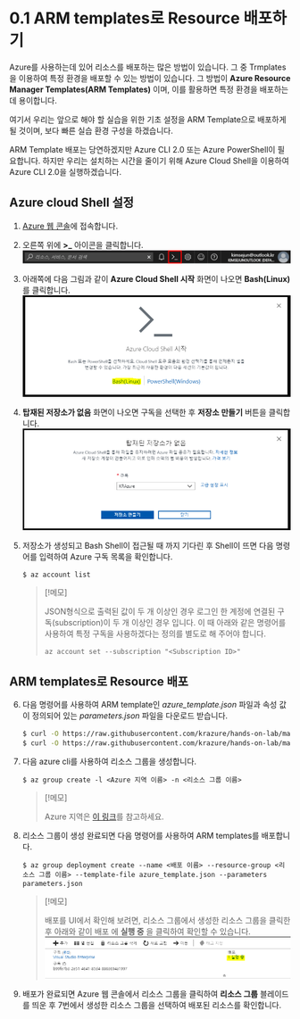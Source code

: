 # 0.1 ARM templates로 Resource 배포하기
Azure를 사용하는데 있어 리소스를 배포하는 많은 방법이 있습니다. 그 중 Trmplates을 이용하여 특정 환경을 배포할 수 있는 방법이 있습니다. 그 방법이 **Azure Resource Manager Templates(ARM Templates)** 이며, 이를 활용하면 특정 환경을 배포하는데 용이합니다.

여기서 우리는 앞으로 해야 할 실습을 위한 기초 설정을 ARM Template으로 배포하게 될 것이며, 보다 빠른 실습 환경 구성을 하겠습니다. 

ARM Template 배포는 당연하겠지만 Azure CLI 2.0 또는 Azure PowerShell이 필요합니다. 하지만 우리는 설치하는 시간을 줄이기 위해 Azure Cloud Shell을 이용하여 Azure CLI 2.0을 실행하겠습니다.

## Azure cloud Shell 설정
1. [Azure 웹 콘솔](https://portal.azure.com)에 접속합니다.

2. 오른쪽 위에 **>_** 아이콘을 클릭합니다.
![Azure Cloud Shell Icon](./image/0.1_Azure_Cloud_Shell_Icon.png)

3. 아래쪽에 다음 그림과 같이 **Azure Cloud Shell 시작** 화면이 나오면 **Bash(Linux)** 를 클릭합니다.
![Azure Cloud Shell init](./image/0.1_Azure_Cloud_Shell_init.png)

4. **탑재된 저장소가 없음** 화면이 나오면 구독을 선택한 후 **저장소 만들기** 버튼을 클릭합니다.
![none storage](./image/0.1_none_storage.png)

5. 저장소가 생성되고 Bash Shell이 접근될 때 까지 기다린 후 Shell이 뜨면 다음 명령어를 입력하여 Azure 구독 목록을 확인합니다.
    ```azure cli
    $ az account list
    ```
    > [!메모]
    >
    > JSON형식으로 출력된 값이 두 개 이상인 경우 로그인 한 계정에 연결된 구독(subscription)이 두 개 이상인 경우 입니다. 이 때 아래와 같은 명령어를 사용하여 특정 구독을 사용하겠다는 정의를 별도로 해 주어야 합니다.
    > ```Azurecli
    > az account set --subscription "<Subscription ID>"
    > ```

## ARM templates로 Resource 배포
6. 다음 명령어를 사용하여 ARM template인 *azure_template.json* 파일과 속성 값이 정의되어 있는 *parameters.json* 파일을 다운로드 받습니다.
    ```bash
    $ curl -O https://raw.githubusercontent.com/krazure/hands-on-lab/master/KCD2018_Docker_and_Azure/script/azure_template.json
    $ curl -O https://raw.githubusercontent.com/krazure/hands-on-lab/master/KCD2018_Docker_and_Azure/script/parameters.json
    ```

7. 다음 azure cli를 사용하여 리소스 그룹을 생성합니다.
    ```azure cli
    $ az group create -l <Azure 지역 이름> -n <리소스 그룹 이름>
    ```
    > [!메모]
    >
    > Azure 지역은 [이 링크](https://github.com/krazure/hands-on-lab/blob/master/SAL%201704%20IaaS%20%EC%95%8C%EC%95%84%EB%B3%B4%EA%B8%B0%20-%20Global%20Azure%20BootCamp%202017/1.1%20%EB%A6%AC%EC%86%8C%EC%8A%A4%20%EA%B7%B8%EB%A3%B9%20%EB%A7%8C%EB%93%A4%EA%B8%B0.md#azure-%EC%A7%80%EC%97%AD)를 참고하세요.

8. 리소스 그룹이 생성 완료되면 다음 명령어를 사용하여 ARM templates를 배포합니다.
    ```azure cli
    $ az group deployment create --name <배포 이름> --resource-group <리소스 그룹 이름> --template-file azure_template.json --parameters parameters.json
    ```
    > [!메모]
    >
    > 배포를 UI에서 확인해 보려면, 리소스 그룹에서 생성한 리소스 그룹을 클릭한 후 아래와 같이 배포 에 **실행 중** 을 클릭하여 확인할 수 있습니다.
    > ![0.1_deploy_check](./image/0.1_deploy_check.png)

9. 배포가 완료되면 Azure 웹 콘솔에서 리소스 그룹을 클릭하여 **리소스 그룹** 블레이드를 띄운 후 7번에서 생성한 리소스 그룹을 선택하여 배포된 리소스를 확인합니다.